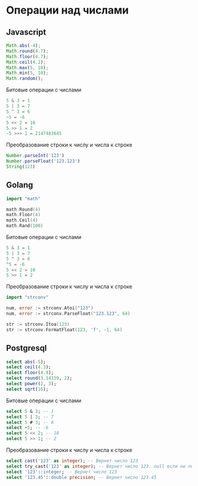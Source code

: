# Операции над числами

## Javascript

```javascript
Math.abs(-4);
Math.round(4.7);
Math.floor(4.7);
Math.ceil(4.2);
Math.max(5, 10);
Math.min(5, 10);
Math.random();
```

Битовые операции с числами

```javascript
5 & 3 = 1
5 | 3 = 7
5 ^ 3 = 6
~5 = -6
5 << 2 = 10
5 >> 1 = 2
-5 >>> 1 = 2147483645
```

Преобразование строки к числу и числа к строке

```javascript
Number.parseInt('123')
Number.parseFloat('123.123')
String(123)
```

## Golang

```go
import "math"

math.Round(4)
math.Floor(4)
math.Ceil(4)
math.Rand(100)
```

Битовые операции с числами

```go
5 & 3 = 1
5 | 3 = 7
5 ^ 3 = 6
^5 = -6
5 << 2 = 10
5 >> 1 = 2
```

Преобразование строки к числу и числа к строке

```go
import "strconv"

num, error := strconv.Atoi("123")
num, error := strconv.ParseFloat("123.123", 64)

str := strconv.Itoa(123)
str := strconv.FormatFloat(123, 'f', -1, 64)
```

## Postgresql

```sql
select abs(-5);
select ceil(4.3);
select floor(4.8);
select round(3.14159, 2);
select power(2, 3);
select sqrt(16);
```

Битовые операции с числами

```sql
select 5 & 3; -- 1
select 5 | 3; -- 7
select 5 # 3; -- 6
select ~5; -- -6
select 5 << 2; -- 10
select 5 >> 1; -- 2
```

Преобразование строки к числу и числа к строке

```sql
select cast('123' as integer); -- Вернет число 123
select try_cast('123' as integer); -- Вернет число 123. null если не получилось преобразовать к числу. Не получилось запустить.
select '123'::integer; -- Вернет число 123
select '123.45'::double precision; -- Вернет число 123.45
```
